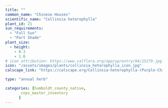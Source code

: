 ```yaml
---
title: ""
common_name: "Chinese Houses"
scientific_name: "Collinsia heterophylla"
plant_id: 21
sun_requirements:
  - "Full Sun"
  - "Part Shade"
plant_size:
  - height: 
    - 0.3
    - 1.6
# icon attribution: https://www.calflora.org/app/up/entry/84/25279.jpg 
icon: "/assets/images/plants/collinsia_heterophylla_icon.jpg" 
calscape_link: "https://calscape.org/Collinsia-heterophylla-(Purple-Chinese-Houses)"

type: "annual herb"

categories: [humboldt_county_native,
       cnps_master_inventory
      ]
---
```



